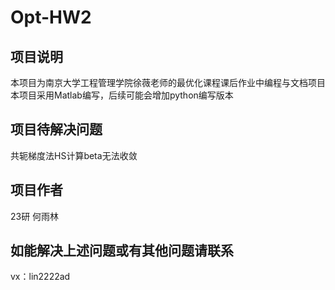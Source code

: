 # Opt-HW2
## 项目说明
本项目为南京大学工程管理学院徐薇老师的最优化课程课后作业中编程与文档项目
本项目采用Matlab编写，后续可能会增加python编写版本
## 项目待解决问题
共轭梯度法HS计算beta无法收敛
## 项目作者
23研 何雨林
## 如能解决上述问题或有其他问题请联系
vx：lin2222ad
